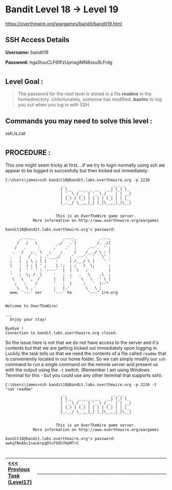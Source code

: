 # Bandit Level 18 -> Level 19 #

https://overthewire.org/wargames/bandit/bandit19.html

## SSH Access Details ##
**Username:**  bandit18

**Password:**  hga5tuuCLF6fFzUpnagiMN8ssu9LFrdg
#

## Level Goal : ##
>The password for the next level is stored in a file **readme** in the homedirectory. Unfortunately, someone has modified **.bashrc** to log you out when you log in with SSH.




## Commands you may need to solve this level : ##
ssh,ls,cat
#  
## PROCEDURE : ##

This one might seem tricky at first....if we try to login normally using ssh we appear to be logged in succesfully but then kicked out immediately:


```console
C:\Users\james>ssh bandit18@bandit.labs.overthewire.org -p 2220
                         _                     _ _ _
                        | |__   __ _ _ __   __| (_) |_
                        | '_ \ / _` | '_ \ / _` | | __|
                        | |_) | (_| | | | | (_| | | |_
                        |_.__/ \__,_|_| |_|\__,_|_|\__|


                      This is an OverTheWire game server.
            More information on http://www.overthewire.org/wargames

bandit18@bandit.labs.overthewire.org's password:

      ,----..            ,----,          .---.
     /   /   \         ,/   .`|         /. ./|
    /   .     :      ,`   .'  :     .--'.  ' ;
   .   /   ;.  \   ;    ;     /    /__./ \ : |
  .   ;   /  ` ; .'___,/    ,' .--'.  '   \' .
  ;   |  ; \ ; | |    :     | /___/ \ |    ' '
  |   :  | ; | ' ;    |.';  ; ;   \  \;      :
  .   |  ' ' ' : `----'  |  |  \   ;  `      |
  '   ;  \; /  |     '   :  ;   .   \    .\  ;
   \   \  ',  /      |   |  '    \   \   ' \ |
    ;   :    /       '   :  |     :   '  |--"
     \   \ .'        ;   |.'       \   \ ;
  www. `---` ver     '---' he       '---" ire.org


Welcome to OverTheWire!

...
  Enjoy your stay!

Byebye !
Connection to bandit.labs.overthewire.org closed.
```

So the issue here is not that we do not have access to the server and it's contents but that we are getting kicked out immediately upon logging in.  Luckily the task tells us that we need the contents of a file called `readme` that is conveniently located in our home folder.  So we can simply modify our `ssh` command to run a single command on the remote server and present us with the output using the `-t` switch.
(Remember I am using Windows Terminal for this - but you could use any other terminal that supports ssh):

```console
C:\Users\james>ssh bandit18@bandit.labs.overthewire.org -p 2220 -t "cat readme"
                         _                     _ _ _
                        | |__   __ _ _ __   __| (_) |_
                        | '_ \ / _` | '_ \ / _` | | __|
                        | |_) | (_| | | | | (_| | | |_
                        |_.__/ \__,_|_| |_|\__,_|_|\__|


                      This is an OverTheWire game server.
            More information on http://www.overthewire.org/wargames

bandit18@bandit.labs.overthewire.org's password:
awhqfNnAbc1naukrpqDYcF95h7HoMTrC
```
#
[<<< Previous Task (Level17) ](Level17%20->%20Level18.md)|......................................................................................................| [Next Task (Level19) >>>](Level19%20->%20Level20.md)|
:-|--|-:
